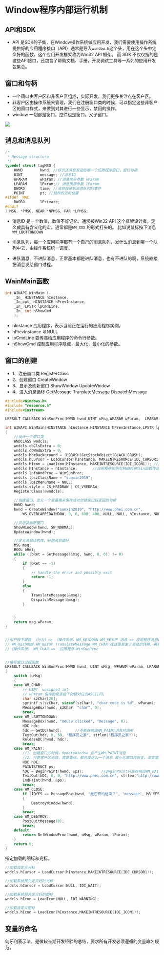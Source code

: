 # Window程序内部运行机制

## API和SDK

- API 是SDK的子集，在Window操作系统做应用开发，我们需要使用操作系统提供好的应用程序接口（API）通常是导入`window.h`这个头，用在这个头中定义好的函数。这个应用开发框架称为Win32 API 框架。 而 SDK 不仅仅指的是这些API接口，还包含了帮助文档、手册，开发调试工具等一系列的应用开发包集合。

## 窗口和句柄



- 一个窗口由客户区和非客户区组成，实际开发，我们更多关注点在客户区。
- 非客户区由操作系统来管理，我们在注册窗口类的时候，可以指定这些非客户区的窗口样式，来做到对其进行一些显示，禁用的操作。
- window 一切都是窗口。控件也是窗口。父子窗口。

![](https://blogwnx-bucket.oss-cn-beijing.aliyuncs.com/img/image-20240326233601294.png)

## 消息和消息队列

```c
/*
 * Message structure
 */
typedef struct tagMSG {
    HWND        hwnd; //标识该消息发送给哪一个应用程序窗口，窗口句柄
    UINT        message; //消息ID
    WPARAM      wParam; //消息携带参数 wParam
    LPARAM      lParam;// 消息携带参数 lParam
    DWORD       time; //消息投递到消息队列的事件
    POINT       pt; //鼠标的当前位置
#ifdef _MAC
    DWORD       lPrivate;
#endif
} MSG, *PMSG, NEAR *NPMSG, FAR *LPMSG;
```

- 消息ID 是一个数值，数值不好记忆，通常被Win32 API 这个框架设计者，定义成具有含义化的宏。通常都是`WM_XXX` 的形式打头的。 比如说鼠标按下消息  `WM_LBUTTONDOWN`

- 消息队列，每一个应用程序都有一个自己的消息队列，发什么消息到哪一个队列中去，由操作系统统一调度。
- 进队消息、不进队消息，正常基本都是进队消息，也有不进队的啊，系统直接把消息发给窗口过程。

## WainMain函数

```c
int WINAPI WinMain (
    _In_ HINSTANCE hInstance,
    _In_opt_ HINSTANCE hPrevInstance,
    _In_ LPSTR lpCmdLine,
    _In_ int nShowCmd
    );
```

- hInstance 应用程序，表示当前正在运行的应用程序实例。
- hPrevInstance 填NULL
- lpCmdLine 要传递给应用程序的命令行参数。
- nShowCmd 控制应用程序隐藏，最大化，最小化的参数。



## 窗口的创建

- 1、注册窗口类 RegisterClass
- 2、创建窗口 CreateWindow
- 3、显示及刷新窗口 ShowWindow  UpdateWindow
- 4、进入消息循环  GetMessage  TranslateMessage DispatchMessage

```c
#include<Windows.h>
#include "resource.h"
#include<iostream>

LRESULT CALLBACK WinSunProc(HWND hwnd,UINT uMsg,WPARAM wParam,	LPARAM lParam );

int WINAPI WinMain(HINSTANCE hInstance,HINSTANCE hPrevInstance,LPSTR lpCmdLine,int nCmdShow)
{
	//设计一个窗口类
	WNDCLASS wndcls;
	wndcls.cbClsExtra = 0;
	wndcls.cbWndExtra = 0;
	wndcls.hbrBackground = (HBRUSH)GetStockObject(BLACK_BRUSH);
	wndcls.hCursor = LoadCursor(hInstance, MAKEINTRESOURCE(IDC_CURSOR1)); //加载自定义光标
	wndcls.hIcon = LoadIcon(hInstance, MAKEINTRESOURCE(IDI_ICON1)); //加载自定义图标 
	wndcls.hInstance = hInstance;		//应用程序实例句柄由WinMain函数传进来
	wndcls.lpfnWndProc = WinSunProc;
	wndcls.lpszClassName = "sunxin2019";
	wndcls.lpszMenuName = NULL;
	wndcls.style = CS_HREDRAW | CS_VREDRAW;
	RegisterClass(&wndcls);
	
	//创建窗口，定义一个变量用来保存成功创建窗口后返回的句柄
	HWND hwnd;
	hwnd = CreateWindow("sunxin2019", "http://www.phei.com.cn",
		WS_OVERLAPPEDWINDOW, 0, 0, 600, 400, NULL, NULL, hInstance, NULL);

	//显示及刷新窗口
	ShowWindow(hwnd, SW_NORMAL);
	UpdateWindow(hwnd);

	//定义消息结构体，开始消息循环
	MSG msg;
	BOOL bRet;
	while ((bRet = GetMessage(&msg, hwnd, 0, 0)) != 0)
	{
		if (bRet == -1)
		{
			// handle the error and possibly exit
			return -1;
		}
		else
		{
			TranslateMessage(&msg);
			DispatchMessage(&msg);
		}

		
	}
	return msg.wParam;
}


//用户按下键盘 （行为）=> （操作系统）WM_KEYDOWN WM_KEYUP 消息 => 应用程序消息队列=> GetMessages()
// WM_KEYDOWN WM_KEYUP TranslateMessage WM_CHAR 在这里发生了消息的转换，再给回操作系统
//（操作系统） WM_CHAR =>  应用程序 WinSunProc
 

//编写窗口过程函数
LRESULT CALLBACK WinSunProc(HWND hwnd, UINT uMsg, WPARAM wParam, LPARAM lParam)
{
	switch (uMsg)
	{
	case WM_CHAR:
		// UINT  unsigned int        
		// wParam 保存的是该按下的键对应的ASCII码。
		char szChar[20];
		sprintf_s(szChar, sizeof(szChar), "char code is %d", wParam);
		MessageBox(hwnd, szChar, "char", 0);
		break;
	case WM_LBUTTONDOWN:
		MessageBox(hwnd, "mouse clicked", "message", 0);
		HDC hdc;
		hdc = GetDC(hwnd);		//不能在响应WM_PAINT消息时调用
		TextOut(hdc, 0, 50, "程序员之家", strlen("程序员之家"));
		ReleaseDC(hwnd, hdc);
		break;
	case WM_PAINT:
		//1、创建窗口的时候，UpdateWindow 会产生WM_PAINT消息
		//2、只要客户区无效，需要重绘。都会发这么一个消息 最小化窗口再恢复，改变窗口尺寸。
		HDC hDC;
		PAINTSTRUCT ps;
		hDC = BeginPaint(hwnd, &ps);		//BeginPaint只能在响应WM_PAINT消息时调用
		TextOut(hDC, 0, 0, "http://www.phei.com.cn", strlen("http://www.phei.com.cn"));
		EndPaint(hwnd, &ps);
		break;
	case WM_CLOSE:
		if (IDYES == MessageBox(hwnd, "是否真的结束？", "message", MB_YESNO))
		{
			DestroyWindow(hwnd);
		}
		break;
	case WM_DESTROY:
		PostQuitMessage(0);
		break;
	default:
		return DefWindowProc(hwnd, uMsg, wParam, lParam);
	}
	return 0;
}

```

指定加载的图标和光标。

```c
//加载自定义光标
wndcls.hCursor = LoadCursor(hInstance,MAKEINTRESOURCE(IDC_CURSOR1));

//加载系统预先定义好的光标
wndcls.hCursor = LoadCursor(NULL, IDC_WAIT); 
```

```c
//加载系统预先定义好的图标
wndcls.hIcon = LoadIcon(NULL, IDI_WARNING); 

//加载自定义图标 
wndcls.hIcon = LoadIcon(hInstance,MAKEINTRESOURCE(IDI_ICON1)); 
```

## 变量的命名

匈牙利表示法，是微软长期开发经验的总结，要求所有开发必须遵循的变量命名规范。



